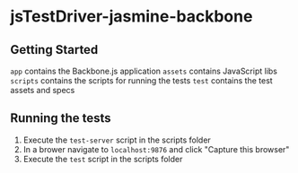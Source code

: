 # jsTestDriver-jasmine-backbone

## Getting Started
`app` contains the Backbone.js application
`assets` contains JavaScript libs
`scripts` contains the scripts for running the tests
`test` contains the test assets and specs

## Running the tests
1. Execute the `test-server` script in the scripts folder
2. In a brower navigate to `localhost:9876` and click "Capture this browser"
3. Execute the `test` script in the scripts folder